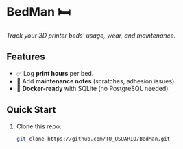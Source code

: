 # BedMan 🛏️  
*Track your 3D printer beds' usage, wear, and maintenance.*  

## Features  
- ✅ Log **print hours** per bed.  
- 📝 Add **maintenance notes** (scratches, adhesion issues).  
- 🐳 **Docker-ready** with SQLite (no PostgreSQL needed).  

## Quick Start  
1. Clone this repo:  
   ```bash  
   git clone https://github.com/TU_USUARIO/BedMan.git  
